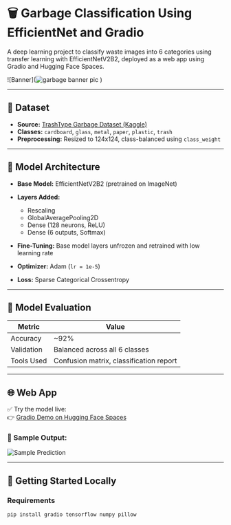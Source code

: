 # 🗑️ Garbage Classification Using EfficientNet and Gradio

A deep learning project to classify waste images into 6 categories using transfer learning with EfficientNetV2B2, deployed as a web app using Gradio and Hugging Face Spaces.

![Banner](![garbage banner pic](https://github.com/user-attachments/assets/490419fb-26d6-49f5-96ba-f1cdc32f3cb2)
) <!-- Replace this with your own image later -->

---

## 📂 Dataset
- **Source:** [TrashType Garbage Dataset (Kaggle)](https://www.kaggle.com/datasets/asdasdasasdas/garbage-classification)
- **Classes:** `cardboard`, `glass`, `metal`, `paper`, `plastic`, `trash`
- **Preprocessing:** Resized to 124x124, class-balanced using `class_weight`

---

## 🧠 Model Architecture
- **Base Model:** EfficientNetV2B2 (pretrained on ImageNet)
- **Layers Added:**
  - Rescaling
  - GlobalAveragePooling2D
  - Dense (128 neurons, ReLU)
  - Dense (6 outputs, Softmax)

- **Fine-Tuning:** Base model layers unfrozen and retrained with low learning rate
- **Optimizer:** Adam (`lr = 1e-5`)
- **Loss:** Sparse Categorical Crossentropy

---

## 🔬 Model Evaluation

| Metric      | Value       |
|-------------|-------------|
| Accuracy    | ~92%        |
| Validation  | Balanced across all 6 classes |
| Tools Used  | Confusion matrix, classification report |

---

## 🌐 Web App

✅ Try the model live:  
👉 [Gradio Demo on Hugging Face Spaces](https://huggingface.co/spaces/JaishnaCodz/Garbage-Classification)

### 📸 Sample Output:

![Sample Prediction](![image](https://github.com/user-attachments/assets/3e34ac66-b666-46eb-bd68-b0ece88c88b9)
) <!-- Replace with your image -->

---

## 🚀 Getting Started Locally

### Requirements

```bash
pip install gradio tensorflow numpy pillow
